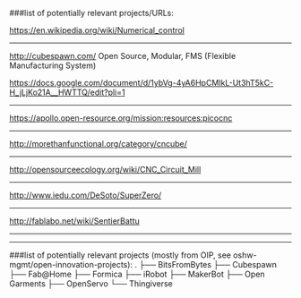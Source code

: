 ###list of potentially relevant projects/URLs:

https://en.wikipedia.org/wiki/Numerical_control

********************

http://cubespawn.com/   Open Source, Modular, FMS (Flexible Manufacturing System)

https://docs.google.com/document/d/1ybVg-4yA6HpCMIkL-Ut3hT5kC-H_jLjKo21A__HWTTQ/edit?pli=1

********************

https://apollo.open-resource.org/mission:resources:picocnc

********************

http://morethanfunctional.org/category/cncube/

********************

http://opensourceecology.org/wiki/CNC_Circuit_Mill

********************

http://www.iedu.com/DeSoto/SuperZero/

********************

http://fablabo.net/wiki/SentierBattu

********************
***************

###list of potentially relevant projects (mostly from OIP, see oshw-mgmt/open-innovation-projects):
.
├── BitsFromBytes
├── Cubespawn
├── Fab@Home
├── Formica
├── iRobot
├── MakerBot
├── Open Garments
├── OpenServo
└── Thingiverse
